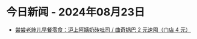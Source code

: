 # 今日新闻 - 2024年08月23日
- [尝尝老婶儿早餐零食：沪上阿姨奶砖吐司 / 曲奇锅巴 2 元速囤（门店 4 元）](https://lapin.ithome.com/html/digi/790503.htm)
